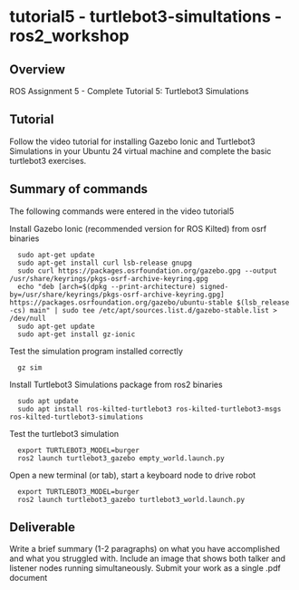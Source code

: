 # tutorial5 - turtlebot3-simultations - ros2_workshop

## Overview
ROS Assignment 5 - Complete Tutorial 5: Turtlebot3 Simulations 

## Tutorial
Follow the video tutorial for installing Gazebo Ionic and Turtlebot3 Simulations in your Ubuntu 24 virtual machine and complete the basic turtlebot3 exercises.

## Summary of commands
The following commands were entered in the video tutorial5 

Install Gazebo Ionic (recommended version for ROS Kilted) from osrf binaries
```
  sudo apt-get update
  sudo apt-get install curl lsb-release gnupg
  sudo curl https://packages.osrfoundation.org/gazebo.gpg --output /usr/share/keyrings/pkgs-osrf-archive-keyring.gpg
  echo "deb [arch=$(dpkg --print-architecture) signed-by=/usr/share/keyrings/pkgs-osrf-archive-keyring.gpg] https://packages.osrfoundation.org/gazebo/ubuntu-stable $(lsb_release -cs) main" | sudo tee /etc/apt/sources.list.d/gazebo-stable.list > /dev/null
  sudo apt-get update
  sudo apt-get install gz-ionic
```
Test the simulation program installed correctly
```
  gz sim
```

Install Turtlebot3 Simulations package from ros2 binaries
```
  sudo apt update
  sudo apt install ros-kilted-turtlebot3 ros-kilted-turtlebot3-msgs ros-kilted-turtlebot3-simulations
```

Test the turtlebot3 simulation 
```
  export TURTLEBOT3_MODEL=burger
  ros2 launch turtlebot3_gazebo empty_world.launch.py
```

Open a new terminal (or tab), start a keyboard node to drive robot
```
  export TURTLEBOT3_MODEL=burger
  ros2 launch turtlebot3_gazebo turtlebot3_world.launch.py

```



## Deliverable 
Write a brief summary (1-2 paragraphs) on what you have accomplished and what you struggled with. Include an image that shows both talker and listener nodes running simultaneously. Submit your work as a single .pdf document
